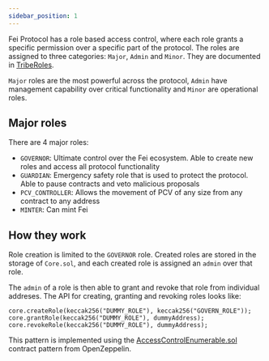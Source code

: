 ```yaml
---
sidebar_position: 1
---
```


Fei Protocol has a role based access control, where each role grants a specific permission over a specific part of the protocol. The roles are assigned to three categories: `Major`, `Admin` and `Minor`. They are documented in [TribeRoles](https://github.com/fei-protocol/fei-protocol-core/blob/develop/contracts/core/TribeRoles.sol).

`Major` roles are the most powerful across the protocol, `Admin` have management capability over critical functionality and `Minor` are operational roles.

## Major roles
There are 4 major roles: 
- `GOVERNOR`: Ultimate control over the Fei ecosystem. Able to create new roles and access all protocol functionality
- `GUARDIAN`: Emergency safety role that is used to protect the protocol. Able to pause contracts and veto malicious proposals
- `PCV_CONTROLLER`: Allows the movement of PCV of any size from any contract to any address
- `MINTER`: Can mint Fei

## How they work
Role creation is limited to the `GOVERNOR` role. Created roles are stored in the storage of `Core.sol`, and each created role is assigned an `admin` over that role.

The `admin` of a role is then able to grant and revoke that role from individual addreses. The API for creating, granting and revoking roles looks like:

```.sol
core.createRole(keccak256("DUMMY_ROLE"), keccak256("GOVERN_ROLE"));
core.grantRole(keccak256("DUMMY_ROLE"), dummyAddress);
core.revokeRole(keccak256("DUMMY_ROLE"), dummyAddress);
```

This pattern is implemented using the [AccessControlEnumerable.sol](https://github.com/OpenZeppelin/openzeppelin-contracts/blob/master/contracts/access/AccessControlEnumerable.sol) contract pattern from OpenZeppelin.
